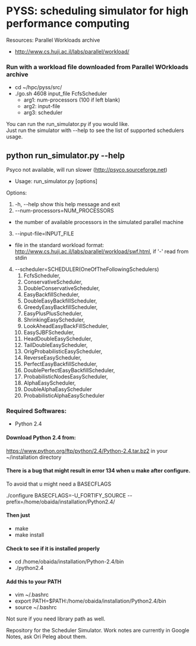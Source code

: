 # PYSS: scheduling simulator for high performance computing
Resources: Parallel Workloads archive
   * http://www.cs.huji.ac.il/labs/parallel/workload/


### Run with a workload file downloaded from Parallel WOrkloads archive
   * cd ~/hpc/pyss/src/
   * ./go.sh 4608 input_file FcfsScheduler
      * arg1: num-processors (100 if left blank)
      * arg2: input-file
      * arg3: scheduler

You can run the run_simulator.py if you would like.  
Just run the simulator with --help to see the list of supported schedulers usage.


## python run_simulator.py --help

Psyco not available, will run slower (http://psyco.sourceforge.net)  
   * Usage: run_simulator.py [options]  

Options:
1. -h, --help show this help message and exit
2. --num-processors=NUM_PROCESSORS
  * the number of available processors in the simulated parallel machine
3. --input-file=INPUT_FILE
  * file in the standard workload format: http://www.cs.huji.ac.il/labs/parallel/workload/swf.html, if '-' read from stdin
4. --scheduler=SCHEDULER(OneOfTheFollowingSchedulers)
   1. FcfsScheduler,
   2. ConservativeScheduler,
   3. DoubleConservativeScheduler,
   4. EasyBackfillScheduler,
   5. DoubleEasyBackfillScheduler,
   6. GreedyEasyBackfillScheduler,
   7. EasyPlusPlusScheduler,
   8. ShrinkingEasyScheduler, 
   9. LookAheadEasyBackFillScheduler,
   10. EasySJBFScheduler,
   11. HeadDoubleEasyScheduler,
   12. TailDoubleEasyScheduler,
   13. OrigProbabilisticEasyScheduler,
   14. ReverseEasyScheduler,
   15. PerfectEasyBackfillScheduler,
   16. DoublePerfectEasyBackfillScheduler,
   17. ProbabilisticNodesEasyScheduler,
   18. AlphaEasyScheduler,
   19. DoubleAlphaEasyScheduler
   20. ProbabilisticAlphaEasyScheduler





### Required Softwares:
   * Python 2.4

#### Download Python 2.4 from:
https://www.python.org/ftp/python/2.4/Python-2.4.tar.bz2
in your ~/installation directory

#### There is a bug that might result in error 134 when u make after configure.
To avoid that u might need a BASECFLAGS

 ./configure BASECFLAGS=-U_FORTIFY_SOURCE --prefix=/home/obaida/installation/Python2.4/

#### Then just
  * make 
  * make install

#### Check to see if it is installed properly
  * cd /home/obaida/installation/Python-2.4/bin
  * ./python2.4
  

#### Add this to your PATH
  * vim ~/.bashrc
  * export PATH=$PATH:/home/obaida/installation/Python2.4/bin
  * source ~/.bashrc

Not sure if you need library path as well.




Repository for the Scheduler Simulator.
Work notes are currently in Google Notes, ask Ori Peleg about them.



